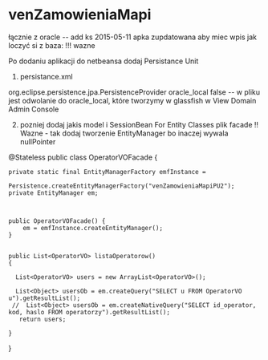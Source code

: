 # venZamowieniaMapi
łącznie z oracle
-- add ks 2015-05-11
apka zupdatowana aby miec wpis jak loczyć si z baza:
!!! wazne 

Po dodaniu aplikacji do netbeansa dodaj Persistance Unit

1. persistance.xml
<?xml version="1.0" encoding="UTF-8"?>
<persistence version="2.1" xmlns="http://xmlns.jcp.org/xml/ns/persistence" xmlns:xsi="http://www.w3.org/2001/XMLSchema-instance" xsi:schemaLocation="http://xmlns.jcp.org/xml/ns/persistence http://xmlns.jcp.org/xml/ns/persistence/persistence_2_1.xsd">
  <persistence-unit name="venZamowieniaMapiPU2" transaction-type="JTA">
    <provider>org.eclipse.persistence.jpa.PersistenceProvider</provider>
    <jta-data-source>oracle_local</jta-data-source>
    <exclude-unlisted-classes>false</exclude-unlisted-classes>
    <properties/>
  </persistence-unit>
</persistence>
-- w pliku jest odwolanie do oracle_local, które tworzymy w glassfish w View Domain Admin Console

2. pozniej dodaj jakis model i  SessionBean For Entity Classes
plik facade 
!! Wazne - tak dodaj tworzenie EntityManager bo inaczej wywala nullPointer


@Stateless
public class OperatorVOFacade {
    
    
    private static final EntityManagerFactory emfInstance =
		        Persistence.createEntityManagerFactory("venZamowieniaMapiPU2");
    private EntityManager em;

   

    public OperatorVOFacade() {
        em = emfInstance.createEntityManager();
    }
    
    
    public List<OperatorVO> listaOperatorow()
    {
        
      List<OperatorVO> users = new ArrayList<OperatorVO>();
      
      List<Object> usersOb = em.createQuery("SELECT u FROM OperatorVO u").getResultList();
     //  List<Object> usersOb = em.createNativeQuery("SELECT id_operator, kod, haslo FROM operatorzy").getResultList(); 
       return users;
       
    }
    
}

